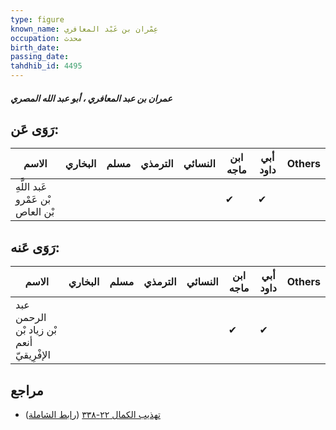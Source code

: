 ```yaml
---
type: figure
known_name: عِمْران بن عَبْد المعافري
occupation: محدث
birth_date:
passing_date:
tahdhib_id: 4495
---
```

##### عمران بن عبد المعافري ، أبو عبد الله المصري

## رَوَى عَن:
| الاسم                             | البخاري | مسلم | الترمذي | النسائي | ابن ماجه | أبي داود | Others |
| --------------------------------- | ------- | ---- | ------- | ------- | -------- | -------- | ------ |
| عَبد اللَّهِ بْن عَمْرو بْن العاص |         |      |         |         | ✔        | ✔        |        |
## رَوَى عَنه:
| الاسم                                    | البخاري | مسلم | الترمذي | النسائي | ابن ماجه | أبي داود | Others |
| ---------------------------------------- | ------- | ---- | ------- | ------- | -------- | -------- | ------ |
| عبد الرحمن بْن زياد بْن أنعم الإفْرِيقيّ |         |      |         |         | ✔        | ✔        |        |
## مراجع
- [تهذيب الكمال ٢٢-٣٣٨](obsidian://open?vault=Tahdhib-al-Kamal&file=Figures/٤٤٩٥-عمران%20بن%20عبد%20المعافري%20،%20أبو%20عبد%20الله%20المصري) ([رابط الشاملة](https://shamela.ws/book/3722/11591))